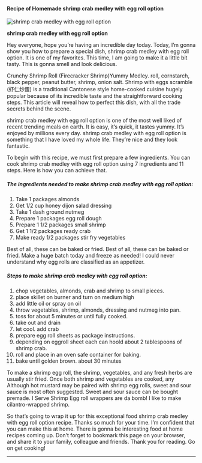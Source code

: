             

#### Recipe of Homemade shrimp crab medley with egg roll option

![shrimp crab medley with egg roll option](https://img-global.cpcdn.com/recipes/51750095/751x532cq70/shrimp-crab-medley-with-egg-roll-option-recipe-main-photo.jpg)

**shrimp crab medley with egg roll option**

Hey everyone, hope you’re having an incredible day today. Today, I’m gonna show you how to prepare a special dish, shrimp crab medley with egg roll option. It is one of my favorites. This time, I am going to make it a little bit tasty. This is gonna smell and look delicious.

Crunchy Shrimp Roll (Firecracker Shrimp)Yummy Medley. roll, cornstarch, black pepper, peanut butter, shrimp, onion salt. Shrimp with eggs scramble (虾仁炒蛋) is a traditional Cantonese style home-cooked cuisine hugely popular because of its incredible taste and the straightforward cooking steps. This article will reveal how to perfect this dish, with all the trade secrets behind the scene.

shrimp crab medley with egg roll option is one of the most well liked of recent trending meals on earth. It is easy, it’s quick, it tastes yummy. It’s enjoyed by millions every day. shrimp crab medley with egg roll option is something that I have loved my whole life. They’re nice and they look fantastic.

To begin with this recipe, we must first prepare a few ingredients. You can cook shrimp crab medley with egg roll option using 7 ingredients and 11 steps. Here is how you can achieve that.

##### The ingredients needed to make shrimp crab medley with egg roll option:

1.  Take 1 packages almonds
2.  Get 1/2 cup honey dijon salad dressing
3.  Take 1 dash ground nutmeg
4.  Prepare 1 packages egg roll dough
5.  Prepare 1 1/2 packages small shrimp
6.  Get 1 1/2 packages ready crab
7.  Make ready 1/2 packages stir fry vegetables

Best of all, these can be baked or fried. Best of all, these can be baked or fried. Make a huge batch today and freeze as needed! I could never understand why egg rolls are classified as an appetizer.

##### Steps to make shrimp crab medley with egg roll option:

1.  chop vegetables, almonds, crab and shrimp to small pieces.
2.  place skillet on burner and turn on medium high
3.  add little oil or spray on oil
4.  throw vegetables, shrimp, almonds, dressing and nutmeg into pan.
5.  toss for about 5 minutes or until fully cooked.
6.  take out and drain
7.  let cool. add crab
8.  prepare egg roll sheets as package instructions.
9.  depending on eggroll sheet each can hoold about 2 tablespoons of shrimp crab.
10.  roll and place in an oven safe container for baking.
11.  bake until golden brown. about 30 minutes

To make a shrimp egg roll, the shrimp, vegetables, and any fresh herbs are usually stir fried. Once both shrimp and vegetables are cooked, any Although hot mustard may be paired with shrimp egg rolls, sweet and sour sauce is most often suggested. Sweet and sour sauce can be bought premade. I Serve Shrimp Egg roll wrappers are da bomb! I like to make cilantro-wrapped shrimp.

So that’s going to wrap it up for this exceptional food shrimp crab medley with egg roll option recipe. Thanks so much for your time. I’m confident that you can make this at home. There is gonna be interesting food at home recipes coming up. Don’t forget to bookmark this page on your browser, and share it to your family, colleague and friends. Thank you for reading. Go on get cooking!

* * *